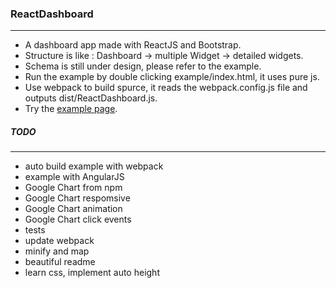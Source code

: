 ### ReactDashboard
---
* A dashboard app made with ReactJS and Bootstrap.
* Structure is like : Dashboard -> multiple Widget -> detailed widgets.
* Schema is still under design, please refer to the example.
* Run the example by double clicking example/index.html, it uses pure js.
* Use webpack to build spurce, it reads the webpack.config.js file and outputs dist/ReactDashboard.js.
* Try the [example page](http://gjk0090.github.io/ReactDashboard "ReactDashboard Example").


##### TODO
---
* auto build example with webpack
* example with AngularJS
* Google Chart from npm
* Google Chart respomsive
* Google Chart animation
* Google Chart click events
* tests
* update webpack
* minify and map
* beautiful readme
* learn css, implement auto height